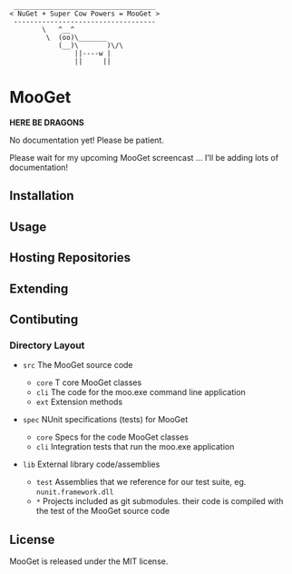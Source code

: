      ___________________________________
    < NuGet + Super Cow Powers = MooGet >
     -----------------------------------
            \   ^__^
             \  (oo)\_______
                (__)\       )\/\
                    ||----w |
                    ||     ||

MooGet
======

**HERE BE DRAGONS**

No documentation yet!  Please be patient.

Please wait for my upcoming MooGet screencast ... I'll be adding lots of documentation!

Installation
------------

Usage
-----

Hosting Repositories
--------------------

Extending
---------

Contibuting
-----------

### Directory Layout

 - `src` The MooGet source code
   - `core` T core MooGet classes
   - `cli` The code for the moo.exe command line application
   - `ext` Extension methods

 - `spec` NUnit specifications (tests) for MooGet
   - `core` Specs for the code MooGet classes
   - `cli` Integration tests that run the moo.exe application

 - `lib` External library code/assemblies
   - `test` Assemblies that we reference for our test suite, eg. `nunit.framework.dll`
   - `*` Projects included as git submodules. their code is compiled with the test of the MooGet source code

License
-------

MooGet is released under the MIT license.
